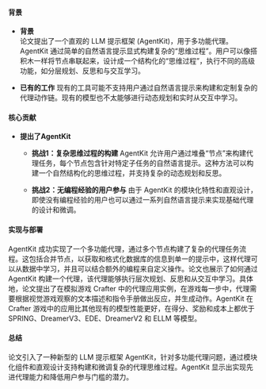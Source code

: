 #### 背景
- **背景**       
    论文提出了一个直观的 LLM 提示框架 (AgentKit)，用于多功能代理。AgentKit 通过简单的自然语言提示显式构建复杂的“思维过程”。用户可以像搭积木一样将节点串联起来，设计成一个结构化的“思维过程”，执行不同的高级功能，如分层规划、反思和与交互学习。

- **已有的工作**
    现有的工具可能不支持用户通过自然语言提示来构建和定制复杂的代理动作链。现有的模型也不太能够进行动态规划和实时从交互中学习。

#### 核心贡献
- **提出了AgentKit**
    - **挑战1：复杂思维过程的构建**
        AgentKit 允许用户通过堆叠“节点”来构建代理任务，每个节点包含针对特定子任务的自然语言提示。这种方法可以构建一个自然结构化的思维过程，并支持复杂的动态规划和反思。

    - **挑战2：无编程经验的用户参与**
        由于 AgentKit 的模块化特性和直观设计，即使没有编程经验的用户也可以通过一系列自然语言提示来实现基础代理的设计和微调。

#### 实现与部署
AgentKit 成功实现了一个多功能代理，通过多个节点构建了复杂的代理任务流程。这包括合并节点，以获取和格式化数据库的信息到单一的提示中，这样代理可以从数据中学习，并且可以结合额外的编程来自定义操作。论文也展示了如何通过 AgentKit 构建一个代理，该代理能够执行层次规划、反思和从交互中学习。具体地，论文提出了在模拟游戏 Crafter 中的代理应用实例，在游戏每一步中，代理需要根据视觉游戏观察的文本描述和指令手册做出反应，并生成动作。AgentKit 在 Crafter 游戏中的应用比其他现有的模型性能更好，在得分、奖励和成本上都优于 SPRING、DreamerV3、EDE、DreamerV2 和 ELLM 等模型。

#### 总结
论文引入了一种新型的 LLM 提示框架 AgentKit，针对多功能代理问题，通过模块化组件和直观设计支持构建和微调复杂的代理思维过程。AgentKit 显示出实现先进代理能力和降低用户参与门槛的潜力。